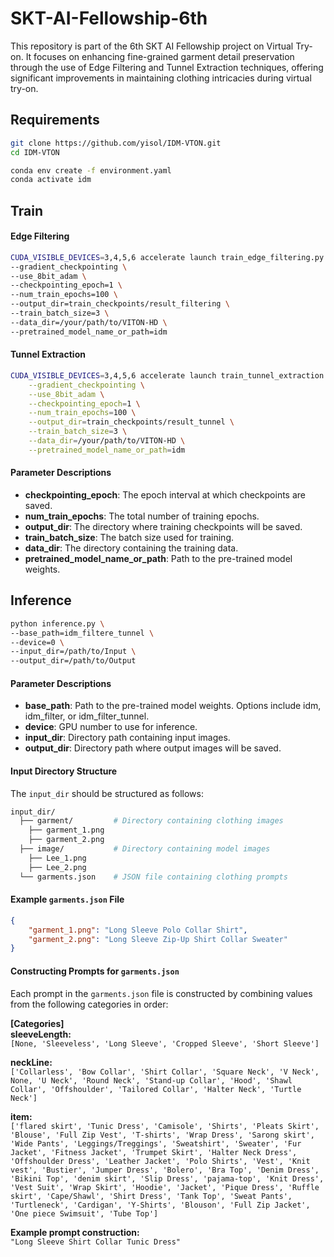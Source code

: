 # SKT-AI-Fellowship-6th
This repository is part of the 6th SKT AI Fellowship project on Virtual Try-on. It focuses on enhancing fine-grained garment detail preservation through the use of Edge Filtering and Tunnel Extraction techniques, offering significant improvements in maintaining clothing intricacies during virtual try-on.

## Requirements
```bash
git clone https://github.com/yisol/IDM-VTON.git
cd IDM-VTON

conda env create -f environment.yaml
conda activate idm
```

## Train

#### Edge Filtering
```bash
CUDA_VISIBLE_DEVICES=3,4,5,6 accelerate launch train_edge_filtering.py \
--gradient_checkpointing \
--use_8bit_adam \
--checkpointing_epoch=1 \
--num_train_epochs=100 \
--output_dir=train_checkpoints/result_filtering \
--train_batch_size=3 \
--data_dir=/your/path/to/VITON-HD \
--pretrained_model_name_or_path=idm
```

#### Tunnel Extraction
```bash
CUDA_VISIBLE_DEVICES=3,4,5,6 accelerate launch train_tunnel_extraction.py \
    --gradient_checkpointing \
    --use_8bit_adam \
    --checkpointing_epoch=1 \
    --num_train_epochs=100 \
    --output_dir=train_checkpoints/result_tunnel \
    --train_batch_size=3 \
    --data_dir=/your/path/to/VITON-HD \
    --pretrained_model_name_or_path=idm
```


#### Parameter Descriptions
- **checkpointing_epoch**: The epoch interval at which checkpoints are saved.
- **num_train_epochs**: The total number of training epochs.
- **output_dir**: The directory where training checkpoints will be saved.
- **train_batch_size**: The batch size used for training.
- **data_dir**: The directory containing the training data.
- **pretrained_model_name_or_path**: Path to the pre-trained model weights.



## Inference

```bash
python inference.py \
--base_path=idm_filtere_tunnel \
--device=0 \
--input_dir=/path/to/Input \
--output_dir=/path/to/Output
```

#### Parameter Descriptions
- **base_path**: Path to the pre-trained model weights. Options include idm, idm_filter, or idm_filter_tunnel.
- **device**: GPU number to use for inference.
- **input_dir**: Directory path containing input images.
- **output_dir**: Directory path where output images will be saved.

#### Input Directory Structure
The `input_dir` should be structured as follows:  
```bash
input_dir/
  ├── garment/         # Directory containing clothing images
    ├── garment_1.png
    ├── garment_2.png
  ├── image/           # Directory containing model images
    ├── Lee_1.png
    ├── Lee_2.png
  └── garments.json    # JSON file containing clothing prompts
```

#### Example `garments.json` File
```json
{
    "garment_1.png": "Long Sleeve Polo Collar Shirt",
    "garment_2.png": "Long Sleeve Zip-Up Shirt Collar Sweater"
}
```

#### Constructing Prompts for `garments.json`
Each prompt in the `garments.json` file is constructed by combining values from the following categories in order:  
  
**[Categories]**  
**sleeveLength:**  
```[None, 'Sleeveless', 'Long Sleeve', 'Cropped Sleeve', 'Short Sleeve']```

**neckLine:**  
`['Collarless', 'Bow Collar', 'Shirt Collar', 'Square Neck', 'V Neck', None, 'U Neck', 'Round Neck', 'Stand-up Collar', 'Hood', 'Shawl Collar', 'Offshoulder', 'Tailored Collar', 'Halter Neck', 'Turtle Neck']`

**item:**  
`['flared skirt', 'Tunic Dress', 'Camisole', 'Shirts', 'Pleats Skirt', 'Blouse', 'Full Zip Vest', 'T-shirts', 'Wrap Dress', 'Sarong skirt', 'Wide Pants', 'Leggings/Treggings', 'Sweatshirt', 'Sweater', 'Fur Jacket', 'Fitness Jacket', 'Trumpet Skirt', 'Halter Neck Dress', 'Offshoulder Dress', 'Leather Jacket', 'Polo Shirts', 'Vest', 'Knit vest', 'Bustier', 'Jumper Dress', 'Bolero', 'Bra Top', 'Denim Dress', 'Bikini Top', 'denim skirt', 'Slip Dress', 'pajama-top', 'Knit Dress', 'Vest Suit', 'Wrap Skirt', 'Hoodie', 'Jacket', 'Pique Dress', 'Ruffle skirt', 'Cape/Shawl', 'Shirt Dress', 'Tank Top', 'Sweat Pants', 'Turtleneck', 'Cardigan', 'Y-Shirts', 'Blouson', 'Full Zip Jacket', 'One piece Swimsuit', 'Tube Top']`

**Example prompt construction:**  
``"Long Sleeve Shirt Collar Tunic Dress"``
